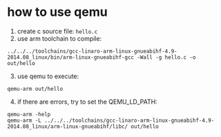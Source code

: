 how to use qemu
======

1. create c source file: `hello.c`
2. use arm toolchain to compile:
```shell
../../../toolchains/gcc-linaro-arm-linux-gnueabihf-4.9-2014.08_linux/bin/arm-linux-gnueabihf-gcc -Wall -g hello.c -o out/hello
```
3. use qemu to execute:
```shell
qemu-arm out/hello
```
4. if there are errors, try to set the QEMU_LD_PATH:
```shell
qemu-arm -help
qemu-arm -L ../../../toolchains/gcc-linaro-arm-linux-gnueabihf-4.9-2014.08_linux/arm-linux-gnueabihf/libc/ out/hello
```
